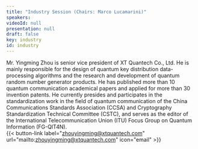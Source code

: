 ```yaml
---
title: "Industry Session (Chairs: Marco Lucamarini)"
speakers:
videoId: null
presentation: null
draft: false
key: industry
id: industry
---
```

Mr. Yingming Zhou is senior vice president of XT Quantech Co., Ltd. He is mainly responsible for the design of quantum key distribution data-processing algorithms and the research and development of quantum random number generator products. He has published more than 10 quantum communication academical papers and applied for more than 30 invention patents. He currently presides and participates in the standardization work in the field of quantum communication of the China Communications Standards Association (CCSA) and Cryptography Standardization Technical Committee (CSTC), and serves as the editor of the International Telecommunication Union (ITU) Focus Group on Quantum Information (FG-QIT4N). <br>
 {{< button-link label="zhouyingming@xtquantech.com" url="mailto:zhouyingming@xtquantech.com" icon="email" >}}


<!-- fields to use above: -->
<!-- videoId: "Vfl9pPh6ipI" -->
<!-- presentation: "/slides/invited-MargaridaPereira.pdf" -->

